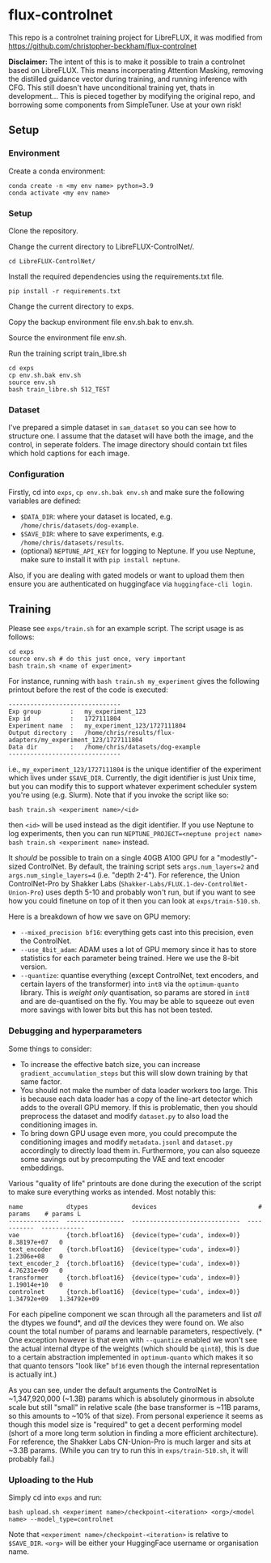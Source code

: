 # flux-controlnet

This repo is a controlnet training project for LibreFLUX, it was modified from https://github.com/christopher-beckham/flux-controlnet

**Disclaimer:** The intent of this is to make it possible to train a controlnet based on LibreFLUX. This means incorperating Attention Masking, removing the distilled guidance vector during training, and running inference with CFG. This still doesn't have unconditional training yet, thats in development... This is pieced together by modifying the original repo, and borrowing some components from SimpleTuner. Use at your own risk!

## Setup

### Environment

Create a conda environment:

```
conda create -n <my env name> python=3.9
conda activate <my env name>
```
### Setup

Clone the repository.

Change the current directory to LibreFLUX-ControlNet/.

`cd LibreFLUX-ControlNet/`

Install the required dependencies using the requirements.txt file.

`pip install -r requirements.txt`

Change the current directory to exps.

Copy the backup environment file env.sh.bak to env.sh.

Source the environment file env.sh.

Run the training script train_libre.sh

```
cd exps
cp env.sh.bak env.sh
source env.sh
bash train_libre.sh 512_TEST
```

### Dataset

I've prepared a simple dataset in `sam_dataset` so you can see how to structure one. I assume that the dataset will have both the image, and the control, in seperate folders. The image directory should contain txt files which hold captions for each image.

### Configuration

Firstly, cd into `exps`, `cp env.sh.bak env.sh` and make sure the following variables are defined:
- `$DATA_DIR`: where your dataset is located, e.g. `/home/chris/datasets/dog-example`.
- `$SAVE_DIR`: where to save experiments, e.g. `/home/chris/datasets/results`.
- (optional) `NEPTUNE_API_KEY` for logging to Neptune. If you use Neptune, make sure to install it with `pip install neptune`.

Also, if you are dealing with gated models or want to upload them then ensure you are authenticated on huggingface via `huggingface-cli login`.

## Training

Please see `exps/train.sh` for an example script. The script usage is as follows:

```
cd exps
source env.sh # do this just once, very important
bash train.sh <name of experiment>
```

For instance, running with `bash train.sh my_experiment` gives the following printout before the rest of the code is executed:

```
-------------------------------
Exp group        :   my_experiment_123
Exp id           :   1727111804
Experiment name  :   my_experiment_123/1727111804
Output directory :   /home/chris/results/flux-adapters/my_experiment_123/1727111804
Data dir         :   /home/chris/datasets/dog-example
-------------------------------
```

i.e., `my_experiment_123/1727111804` is the unique identifier of the experiment which lives under `$SAVE_DIR`. Currently, the digit identifier is just Unix time, but you can modify this to support whatever experiment scheduler system you're using (e.g. Slurm). Note that if you invoke the script like so:

```
bash train.sh <experiment name>/<id>
```

then `<id>` will be used instead as the digit identifier. If you use Neptune to log experiments, then you can run `NEPTUNE_PROJECT=<neptune project name> bash train.sh <experiment name>` instead. 

It _should_ be possible to train on a single 40GB A100 GPU for a "modestly"-sized ControlNet. By default, the training script sets `args.num_layers=2` and `args.num_single_layers=4` (i.e. "depth 2-4"). For reference, the Union ControlNet-Pro by Shakker Labs (`Shakker-Labs/FLUX.1-dev-ControlNet-Union-Pro`) uses depth 5-10 and probably won't run, but if you want to see how you could finetune on top of it then you can look at `exps/train-510.sh`.

Here is a breakdown of how we save on GPU memory:

- `--mixed_precision bf16`: everything gets cast into this precision, even the ControlNet.
- `--use_8bit_adam`: ADAM uses a lot of GPU memory since it has to store statistics for each parameter being trained. Here we use the 8-bit version.
- `--quantize`: quantise everything (except ControlNet, text encoders, and certain layers of the transformer) into `int8` via the `optimum-quanto` library. This is _weight only_ quantisation, so params are stored in `int8` and are de-quantised on the fly. You may be able to squeeze out even more savings with lower bits but this has not been tested.

### Debugging and hyperparameters

Some things to consider:
- To increase the effective batch size, you can increase `gradient_accumulation_steps` but this will slow down training by that same factor.
- You should not make the number of data loader workers too large. This is because each data loader has a copy of the line-art detector which adds to the overall GPU memory. If this is problematic, then you should preprocess the dataset and modify `dataset.py` to also load the conditioning images in.
- To bring down GPU usage even more, you could precompute the conditioning images and modify `metadata.jsonl` and `dataset.py` accordingly to directly load them in. Furthermore, you can also squeeze some savings out by precomputing the VAE and text encoder embeddings.

Various "quality of life" printouts are done during the execution of the script to make sure everything works as intended. Most notably this:

```
name            dtypes            devices                            # params    # params L
--------------  ----------------  ------------------------------  -----------  ------------
vae             {torch.bfloat16}  {device(type='cuda', index=0)}  8.38197e+07   0
text_encoder    {torch.bfloat16}  {device(type='cuda', index=0)}  1.2306e+08    0
text_encoder_2  {torch.bfloat16}  {device(type='cuda', index=0)}  4.76231e+09   0
transformer     {torch.bfloat16}  {device(type='cuda', index=0)}  1.19014e+10   0
controlnet      {torch.bfloat16}  {device(type='cuda', index=0)}  1.34792e+09   1.34792e+09
```

For each pipeline component we scan through all the parameters and list _all_ the dtypes we found*, and _all_ the devices they were found on. We also count the total number of params and learnable parameters, respectively. (* One exception however is that even with `--quantize` enabled we won't see the actual internal dtype of the weights (which should be `qint8`), this is due to a certain abstraction implemented in `optimum-quanto` which makes it so that quanto tensors "look like" `bf16` even though the internal representation is actually int.)

As you can see, under the default arguments the ControlNet is ~1,347,920,000 (~1.3B) params which is absolutely ginormous in absolute scale but still "small" in relative scale (the base transformer is ~11B params, so this amounts to ~10% of that size). From personal experience it seems as though this model size is "required" to get a decent performing model (short of a more long term solution in finding a more efficient architecture). For reference, the Shakker Labs CN-Union-Pro is much larger and sits at ~3.3B params. (While you can try to run this in `exps/train-510.sh`, it will probably fail.)

### Uploading to the Hub

Simply cd into `exps` and run:

```
bash upload.sh <experiment name>/checkpoint-<iteration> <org>/<model name> --model_type=controlnet
```

Note that `<experiment name>/checkpoint-<iteration>` is relative to `$SAVE_DIR`. `<org>` will be either your HuggingFace username or organisation name.

